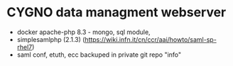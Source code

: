 # CYGNO data managment webserver
- docker apache-php 8.3 - mongo, sql module,
- simplesamlphp (2.1.3) (https://wiki.infn.it/cn/ccr/aai/howto/saml-sp-rhel7)
- saml conf, etuth, ecc backuped in private git repo "info"
